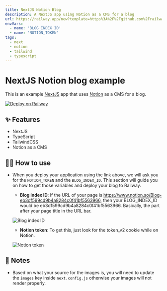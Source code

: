 ```yaml
---
title: NextJS Notion Blog
description: A NextJS app using Notion as a CMS for a blog
url: https://railway.app/new?template=https%3A%2F%2Fgithub.com%2Frailwayapp%2Fexamples%2Ftree%2Fmaster%2Fexamples%2Fnext-notion-blog&envs=BLOG_INDEX_ID%2CNOTION_TOKEN
envVars:
  - name: 'BLOG_INDEX_ID'
  - name: 'NOTION_TOKEN'
tags:
  - next
  - notion
  - tailwind
  - typescript
---
```


# NextJS Notion blog example

This is an example [NextJS](https://nextjs.org/) app that uses [Notion](https://www.notion.so/) as a CMS for a blog.

[![Deploy on Railway](https://railway.app/button.svg)](https://railway.app/new?template=https%3A%2F%2Fgithub.com%2Frailwayapp%2Fexamples%2Ftree%2Fmaster%2Fexamples%2Fnext-notion-blog&envs=BLOG_INDEX_ID%2CNOTION_TOKEN)

## ✨ Features

- NextJS
- TypeScript
- TailwindCSS
- Notion as a CMS

## 💁‍♀️ How to use

- When you deploy your application using the link above, we will ask you for the `NOTION_TOKEN` and the `BLOG_INDEX_ID`. This section will guide you on how to get those variables and deploy your blog to Railway.

  - **Blog index ID**: If the URL of your page is https://www.notion.so/Blog-eb3df599cd9b4a8284c0f41bf5563966, then your BLOG_INDEX_ID would be eb3df599cd9b4a8284c0f41bf5563966. Basically, the part after your page title in the URL bar.

  ![Blog index ID](https://user-images.githubusercontent.com/10681116/116751615-4a514b00-a9d2-11eb-86ed-5780e8f3c54c.jpeg)

  - **Notion token**: To get this, just look for the token_v2 cookie while on Notion.

  ![Notion token](https://user-images.githubusercontent.com/10681116/116751809-94d2c780-a9d2-11eb-8ae0-ed8c58ff75b3.jpeg)

## 📝 Notes

- Based on what your source for the images is, you will need to update the `images` key inside `next.config.js` otherwise your images will not render properly.
